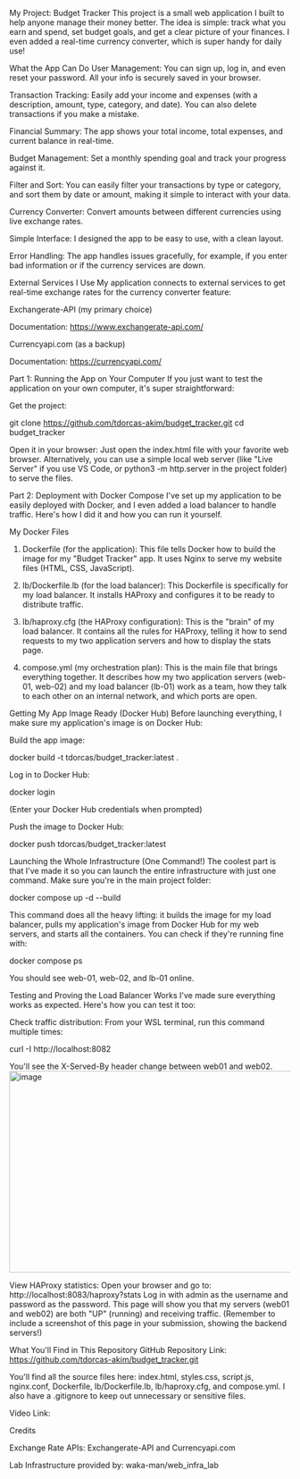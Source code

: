 My Project: Budget Tracker
This project is a small web application I built to help anyone manage their money better. The idea is simple: track what you earn and spend, set budget goals, and get a clear picture of your finances. I even added a real-time currency converter, which is super handy for daily use!

What the App Can Do
User Management: You can sign up, log in, and even reset your password. All your info is securely saved in your browser.

Transaction Tracking: Easily add your income and expenses (with a description, amount, type, category, and date). You can also delete transactions if you make a mistake.

Financial Summary: The app shows your total income, total expenses, and current balance in real-time.

Budget Management: Set a monthly spending goal and track your progress against it.

Filter and Sort: You can easily filter your transactions by type or category, and sort them by date or amount, making it simple to interact with your data.

Currency Converter: Convert amounts between different currencies using live exchange rates.

Simple Interface: I designed the app to be easy to use, with a clean layout.

Error Handling: The app handles issues gracefully, for example, if you enter bad information or if the currency services are down.

External Services I Use
My application connects to external services to get real-time exchange rates for the currency converter feature:

Exchangerate-API (my primary choice)

Documentation: https://www.exchangerate-api.com/

Currencyapi.com (as a backup)

Documentation: https://currencyapi.com/

Part 1: Running the App on Your Computer
If you just want to test the application on your own computer, it's super straightforward:

Get the project:

git clone https://github.com/tdorcas-akim/budget_tracker.git
cd budget_tracker

Open it in your browser:
Just open the index.html file with your favorite web browser.
Alternatively, you can use a simple local web server (like "Live Server" if you use VS Code, or python3 -m http.server in the project folder) to serve the files.

Part 2: Deployment with Docker Compose
I've set up my application to be easily deployed with Docker, and I even added a load balancer to handle traffic. Here's how I did it and how you can run it yourself.

My Docker Files
1. Dockerfile (for the application): This file tells Docker how to build the image for my "Budget Tracker" app. It uses Nginx to serve my website files (HTML, CSS, JavaScript).

2. lb/Dockerfile.lb (for the load balancer): This Dockerfile is specifically for my load balancer. It installs HAProxy and configures it to be ready to distribute traffic.

3. lb/haproxy.cfg (the HAProxy configuration): This is the "brain" of my load balancer. It contains all the rules for HAProxy, telling it how to send requests to my two application servers and how to display the stats page.

4. compose.yml (my orchestration plan): This is the main file that brings everything together. It describes how my two application servers (web-01, web-02) and my load balancer (lb-01) work as a team, how they talk to each other on an internal network, and which ports are open.

Getting My App Image Ready (Docker Hub)
Before launching everything, I make sure my application's image is on Docker Hub:

Build the app image:

docker build -t tdorcas/budget_tracker:latest .

Log in to Docker Hub:

docker login

(Enter your Docker Hub credentials when prompted)

Push the image to Docker Hub:

docker push tdorcas/budget_tracker:latest

Launching the Whole Infrastructure (One Command!)
The coolest part is that I've made it so you can launch the entire infrastructure with just one command. Make sure you're in the main project folder:

docker compose up -d --build

This command does all the heavy lifting: it builds the image for my load balancer, pulls my application's image from Docker Hub for my web servers, and starts all the containers. You can check if they're running fine with:

docker compose ps

You should see web-01, web-02, and lb-01 online.

Testing and Proving the Load Balancer Works
I've made sure everything works as expected. Here's how you can test it too:

Check traffic distribution:
From your WSL terminal, run this command multiple times:

curl -I http://localhost:8082

You'll see the X-Served-By header change between web01 and web02. 
<img width="1166" height="361" alt="image" src="https://github.com/user-attachments/assets/c1921283-1fbe-4408-89e6-cf515e5f9e4a" />


View HAProxy statistics:
Open your browser and go to: http://localhost:8083/haproxy?stats
Log in with admin as the username and password as the password.
This page will show you that my servers (web01 and web02) are both "UP" (running) and receiving traffic. 
(Remember to include a screenshot of this page in your submission, showing the backend servers!)

What You'll Find in This Repository 
GitHub Repository Link: https://github.com/tdorcas-akim/budget_tracker.git

You'll find all the source files here: index.html, styles.css, script.js, nginx.conf, Dockerfile, lb/Dockerfile.lb, lb/haproxy.cfg, and compose.yml. I also have a .gitignore to keep out unnecessary or sensitive files.

Video Link: 



Credits

Exchange Rate APIs: Exchangerate-API and Currencyapi.com

Lab Infrastructure provided by: waka-man/web_infra_lab
